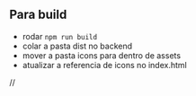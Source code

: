 ## Para build

- rodar `npm run build`
- colar a pasta dist no backend
- mover a pasta icons para dentro de assets
- atualizar a referencia de icons no index.html

//
